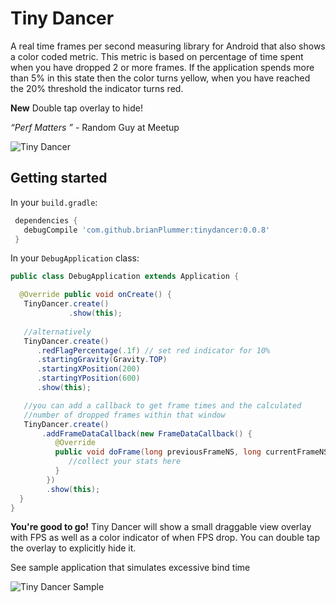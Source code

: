 # Tiny Dancer

A real time frames per second measuring library for Android that also shows a color coded metric.  This metric is based on percentage of time spent when you have dropped 2 or more frames.  If the application spends more than 5% in this state then the color turns yellow, when you have reached the 20% threshold the indicator turns red.  

 **New** Double tap overlay to hide!

*“Perf Matters ”* - Random Guy at Meetup

![Tiny Dancer](https://raw.githubusercontent.com/brianPlummer/TinyDancer/master/assets/tinydancer2.png "Tiny Dancer")

## Getting started

In your `build.gradle`:

```gradle
 dependencies {
   debugCompile 'com.github.brianPlummer:tinydancer:0.0.8'
 }
```

In your `DebugApplication` class:

```java
public class DebugApplication extends Application {

  @Override public void onCreate() {
   TinyDancer.create()
             .show(this);
             
   //alternatively
   TinyDancer.create()
      .redFlagPercentage(.1f) // set red indicator for 10%
      .startingGravity(Gravity.TOP)
      .startingXPosition(200)
      .startingYPosition(600)
      .show(this);

   //you can add a callback to get frame times and the calculated
   //number of dropped frames within that window
   TinyDancer.create()
       .addFrameDataCallback(new FrameDataCallback() {
          @Override
          public void doFrame(long previousFrameNS, long currentFrameNS, int droppedFrames) {
             //collect your stats here
          }
        })
        .show(this);
  }
}
```

**You're good to go!** Tiny Dancer will show a small draggable view overlay with FPS as well as a color indicator of when FPS drop.  You can double tap the overlay to explicitly hide it.


See sample application that simulates excessive bind time

![Tiny Dancer Sample](https://raw.githubusercontent.com/brianPlummer/TinyDancer/master/assets/tinydancer1.gif "Tiny Dancer Sample")

